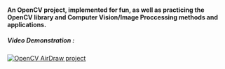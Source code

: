 #### An OpenCV project, implemented for fun, as well as practicing the OpenCV library and Computer Vision/Image Proccessing methods and applications.  
##### Video Demonstration :
[![OpenCV AirDraw project](https://www.youtube.com/watch?v=DfC0AwqFtBc&ab_channel=LiorSL1/0.jpg)](https://www.youtube.com/watch?v=DfC0AwqFtBc&ab_channel=LiorSL1)
